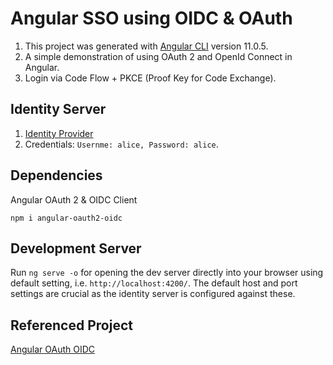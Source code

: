 # Angular SSO using OIDC & OAuth

1. This project was generated with [Angular CLI](https://github.com/angular/angular-cli) version 11.0.5.
2. A simple demonstration of using OAuth 2 and OpenId Connect in Angular.
3. Login via Code Flow + PKCE (Proof Key for Code Exchange).

## Identity Server
1. [Identity Provider](https://idsvr4.azurewebsites.net) 
2. Credentials: `Usernme: alice, Password: alice`.

## Dependencies
Angular OAuth 2 & OIDC Client

```npm i angular-oauth2-oidc```

## Development Server

Run `ng serve -o` for opening the dev server directly into your browser using default setting, i.e. `http://localhost:4200/`. The default host and port settings are crucial as the identity server is configured against these.

## Referenced Project

[Angular OAuth OIDC](https://github.com/manfredsteyer/angular-oauth2-oidc)
